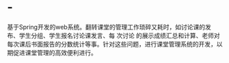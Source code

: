 # -
基于Spring开发的web系统。翻转课堂的管理工作琐碎又耗时，如讨论课的发布、学生分组、学生报名讨论课发言、每 次讨论 的展示成绩汇总和计算、老师对每次课后书面报告的分数统计等事。针对这些问题，进行课堂管理系统的开发，以 期促进课堂管理的高效便利进行。
